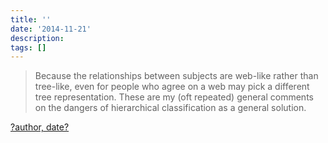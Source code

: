 ```yaml
---
title: ''
date: '2014-11-21'
description:
tags: []
---
```


> Because the relationships between subjects are web-like rather than tree-like, even for people who agree on a web may pick a different tree representation. These are my (oft repeated) general comments on the dangers of hierarchical classification as a general solution.

[?author, date?](http://www.w3.org/Provider/Style/URI.html)
